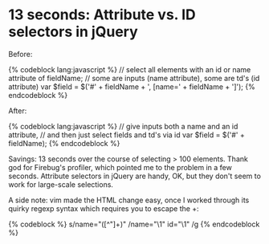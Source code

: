# 13 seconds: Attribute vs. ID selectors in jQuery

Before:

{% codeblock lang:javascript %}
// select all elements with an id or name attribute of fieldName;
// some are inputs (name attribute), some are td's (id attribute)
var $field = $('#' + fieldName + ', [name=' + fieldName + ']');
{% endcodeblock %}

After:

{% codeblock lang:javascript %}
// give inputs both a name and an id attribute,
// and then just select fields and td's via id
var $field = $('#' + fieldName);
{% endcodeblock %}


Savings: 13 seconds over the course of selecting &gt; 100 elements. Thank god for Firebug's profiler, which pointed me to the problem in a few seconds. Attribute selectors in jQuery are handy, OK, but they don't seem to work for large-scale selections.

A side note: vim made the HTML change easy, once I worked through its quirky regexp syntax which requires you to escape the +:

{% codeblock %}
s/name="\([^"]\+\)" /name="\1" id="\1" /g
{% endcodeblock %}
